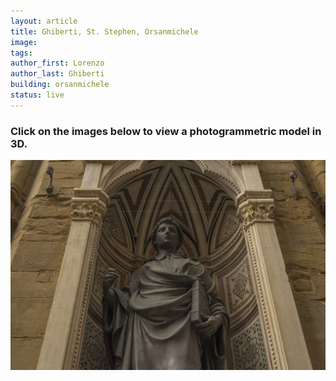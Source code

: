 ```yaml
---
layout: article
title: Ghiberti, St. Stephen, Orsanmichele
image: 
tags:
author_first: Lorenzo
author_last: Ghiberti
building: orsanmichele
status: live
---
```

<article>
     <h3>Click on the images below to view a photogrammetric model in 3D.</h3>
     <a href="https://sketchfab.com/3d-models/lorenzo-ghiberti-st-stephen-test-2-8a846fb7c29a42d6afbf0f8225db0e75" title="Redirect to St. Stephen Model">
    <img src="/assets/images/stephenorsanmichele.jpg" alt="St. Stephen" />

